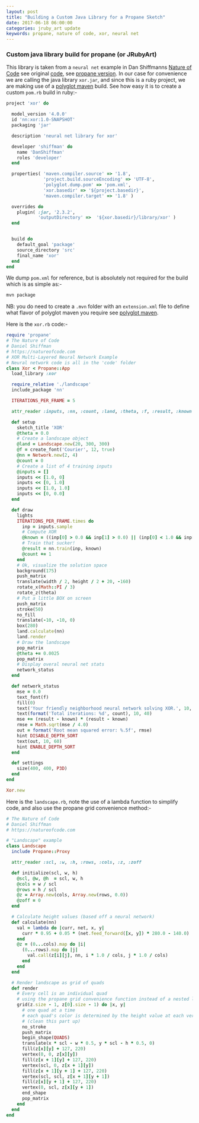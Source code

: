 ```yaml
---
layout: post
title: "Building a Custom Java Library for a Propane Sketch"
date: 2017-06-18 06:00:00
categories: jruby_art update
keywords: propane, nature of code, xor, neural net
---
```


### Custom java library build for propane (or JRubyArt)

This library is taken from a `neural net` example in Dan Shiffmanns [Nature of Code][book] see original [code][code], see [propane version][version]. In our case for convenience we are calling the java library `xor.jar`, and since this is a ruby project, we are making use of a [polyglot maven][polyglot] build. See how easy it is to create a custom `pom.rb` build in ruby:-

```ruby
project 'xor' do

  model_version '4.0.0'
  id 'nn:xor:1.0-SNAPSHOT'
  packaging 'jar'

  description 'neural net library for xor'

  developer 'shiffman' do
    name 'DanShiffman'
    roles 'developer'
  end

  properties( 'maven.compiler.source' => '1.8',
              'project.build.sourceEncoding' => 'UTF-8',
              'polyglot.dump.pom' => 'pom.xml',
              'xor.basedir' => '${project.basedir}',
              'maven.compiler.target' => '1.8' )

  overrides do
    plugin( :jar, '2.3.2',
            'outputDirectory' =>  '${xor.basedir}/library/xor' )
  end


  build do
    default_goal 'package'
    source_directory 'src'
    final_name 'xor'
  end
end
```

We dump `pom.xml` for reference, but is absolutely not required for the build which is as simple as:-

```bash
mvn package
```
NB: you do need to create a `.mvn` folder with an `extension.xml` file to define what flavor of polyglot maven you require see [polyglot maven][polyglot].

Here is the `xor.rb` code:-

```ruby
require 'propane'
# The Nature of Code
# Daniel Shiffman
# https://natureofcode.com
# XOR Multi-Layered Neural Network Example
# Neural network code is all in the 'code' folder
class Xor < Propane::App
  load_library :xor

  require_relative './landscape'
  include_package 'nn'

  ITERATIONS_PER_FRAME = 5

  attr_reader :inputs, :nn, :count, :land, :theta, :f, :result, :known

  def setup
    sketch_title 'XOR'
    @theta = 0.0
    # Create a landscape object
    @land = Landscape.new(20, 300, 300)
    @f = create_font('Courier', 12, true)
    @nn = Network.new(2, 4)
    @count = 0
    # Create a list of 4 training inputs
    @inputs = []
    inputs << [1.0, 0]
    inputs << [0, 1.0]
    inputs << [1.0, 1.0]
    inputs << [0, 0.0]
  end

  def draw
    lights
    ITERATIONS_PER_FRAME.times do
      inp = inputs.sample
      # Compute XOR
      @known = ((inp[0] > 0.0 && inp[1] > 0.0) || (inp[0] < 1.0 && inp[1] < 1.0)) ? 0 : 1.0
      # Train that sucker!
      @result = nn.train(inp, known)
      @count += 1
    end
    # Ok, visualize the solution space
    background(175)
    push_matrix
    translate(width / 2, height / 2 + 20, -160)
    rotate_x(Math::PI / 3)
    rotate_z(theta)
    # Put a little BOX on screen
    push_matrix
    stroke(50)
    no_fill
    translate(-10, -10, 0)
    box(280)
    land.calculate(nn)
    land.render
    # Draw the landscape
    pop_matrix
    @theta += 0.0025
    pop_matrix
    # Display overal neural net stats
    network_status
  end

  def network_status
    mse = 0.0
    text_font(f)
    fill(0)
    text('Your friendly neighborhood neural network solving XOR.', 10, 20)
    text(format('Total iterations: %d', count), 10, 40)
    mse += (result - known) * (result - known)
    rmse = Math.sqrt(mse / 4.0)
    out = format('Root mean squared error: %.5f', rmse)
    hint DISABLE_DEPTH_SORT
    text(out, 10, 60)
    hint ENABLE_DEPTH_SORT
  end

  def settings
    size(400, 400, P3D)
  end
end

Xor.new

```

Here is the `landscape.rb`, note the use of a lambda function to simplify code, and also use the propane grid convenience method:-

```ruby
# The Nature of Code
# Daniel Shiffman
# https://natureofcode.com

# "Landscape" example
class Landscape
  include Propane::Proxy

  attr_reader :scl, :w, :h, :rows, :cols, :z, :zoff

  def initialize(scl, w, h)
    @scl, @w, @h  = scl, w, h
    @cols = w / scl
    @rows = h / scl
    @z = Array.new(cols, Array.new(rows, 0.0))
    @zoff = 0
  end

  # Calculate height values (based off a neural network)
  def calculate(nn)
    val = lambda do |curr, net, x, y|
      curr * 0.95 + 0.05 * (net.feed_forward([x, y]) * 280.0 - 140.0)
    end
    @z = (0...cols).map do |i|
      (0...rows).map do |j|
        val.call(z[i][j], nn, i * 1.0 / cols, j * 1.0 / cols)
      end
    end
  end

  # Render landscape as grid of quads
  def render
    # Every cell is an individual quad
    # using the propane grid convenience function instead of a nested loop
    grid(z.size - 1, z[0].size - 1) do |x, y|
      # one quad at a time
      # each quad's color is determined by the height value at each vertex
      # (clean this part up)
      no_stroke
      push_matrix
      begin_shape(QUADS)
      translate(x * scl - w * 0.5, y * scl - h * 0.5, 0)
      fill(z[x][y] + 127, 220)
      vertex(0, 0, z[x][y])
      fill(z[x + 1][y] + 127, 220)
      vertex(scl, 0, z[x + 1][y])
      fill(z[x + 1][y + 1] + 127, 220)
      vertex(scl, scl, z[x + 1][y + 1])
      fill(z[x][y + 1] + 127, 220)
      vertex(0, scl, z[x][y + 1])
      end_shape
      pop_matrix
    end
  end
end
```

[book]:http://natureofcode.com/
[code]:https://github.com/shiffman/The-Nature-of-Code-Examples/tree/master/chp10_nn/xor
[version]:https://github.com/ruby-processing/propane-examples/tree/master/nature-of-code/xor
[polyglot]:https://github.com/takari/polyglot-maven
